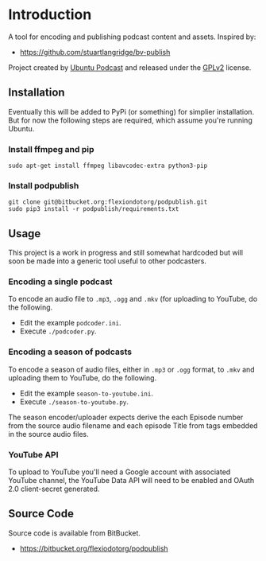 # Introduction

A tool for encoding and publishing podcast content and assets. Inspired
by:

  * https://github.com/stuartlangridge/bv-publish

Project created by [Ubuntu Podcast](http://www.ubuntupodcast.org) and
released under the [GPLv2](https://www.gnu.org/licenses/old-licenses/gpl-2.0.en.html)
license.

## Installation

Eventually this will be added to PyPi (or something) for simplier
installation. But for now the following steps are required, which
assume you're running Ubuntu.

### Install ffmpeg and pip

    sudo apt-get install ffmpeg libavcodec-extra python3-pip

### Install podpublish

    git clone git@bitbucket.org:flexiondotorg/podpublish.git
    sudo pip3 install -r podpublish/requirements.txt

## Usage

This project is a work in progress and still somewhat hardcoded but
will soon be made into a generic tool useful to other podcasters.

### Encoding a single podcast

To encode an audio file to `.mp3`, `.ogg` and `.mkv` (for uploading to
YouTube, do the following.

  * Edit the example `podcoder.ini`.
  * Execute `./podcoder.py`.

### Encoding a season of podcasts

To encode a season of audio files, either in `.mp3` or `.ogg` format,
to `.mkv` and uploading them to YouTube, do the following.

  * Edit the example `season-to-youtube.ini`.
  * Execute `./season-to-youtube.py`.

The season encoder/uploader expects derive the each Episode number from
the source audio filename and each episode Title from tags embedded in
the source audio files.

### YouTube API

To upload to YouTube you'll need a Google account with associated
YouTube channel, the YouTube Data API will need to be enabled and
OAuth 2.0 client-secret generated.

## Source Code

Source code is available from BitBucket.

  * https://bitbucket.org/flexiodotorg/podpublish
